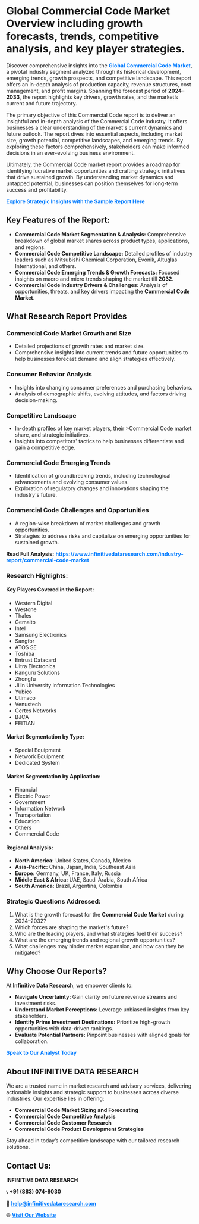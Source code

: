 <h1>Global Commercial Code Market Overview including growth forecasts, trends, competitive analysis, and key player strategies.</h1>
<p>
Discover comprehensive insights into the 
<a href="https://www.infinitivedataresearch.com/industry-report/commercial-code-market" rel="dofollow" style="color: #007BFF; text-decoration: none;"><strong>Global Commercial Code Market</strong></a>, a pivotal industry segment analyzed through its historical development, emerging trends, growth prospects, and competitive landscape. This report offers an in-depth analysis of production capacity, revenue structures, cost management, and profit margins. Spanning the forecast period of <strong>2024–2033</strong>, the report highlights key drivers, growth rates, and the market’s current and future trajectory.
</p>
<p>
The primary objective of this Commercial Code report is to deliver an insightful and in-depth analysis of the Commercial Code industry. It offers businesses a clear understanding of the market's current dynamics and future outlook. The report dives into essential aspects, including market size, growth potential, competitive landscapes, and emerging trends. By exploring these factors comprehensively, stakeholders can make informed decisions in an ever-evolving business environment.
</p>
<p>
Ultimately, the Commercial Code market report provides a roadmap for identifying lucrative market opportunities and crafting strategic initiatives that drive sustained growth. By understanding market dynamics and untapped potential, businesses can position themselves for long-term success and profitability.
</p>
<p>
<a href="https://www.infinitivedataresearch.com/request-sample/reportId=103154" style="color: #007BFF; text-decoration: none;"><strong>Explore Strategic Insights with the Sample Report Here</strong></a>
</p>

<h2>Key Features of the Report:</h2>
<ul>
<li><strong>Commercial Code Market Segmentation & Analysis:</strong> Comprehensive breakdown of global market shares across product types, applications, and regions.</li>
<li><strong>Commercial Code Competitive Landscape:</strong> Detailed profiles of industry leaders such as Mitsubishi Chemical Corporation, Evonik, Altuglas International, and others.</li>
<li><strong>Commercial Code Emerging Trends & Growth Forecasts:</strong> Focused insights on macro and micro trends shaping the market till <strong>2032</strong>.</li>
<li><strong>Commercial Code Industry Drivers & Challenges:</strong> Analysis of opportunities, threats, and key drivers impacting the <strong>Commercial Code Market</strong>.</li>
</ul>

<h2>What Research Report Provides</h2>
<h3>Commercial Code Market Growth and Size</h3>
<ul>
<li>Detailed projections of growth rates and market size.</li>
<li>Comprehensive insights into current trends and future opportunities to help businesses forecast demand and align strategies effectively.</li>
</ul>

<h3>Consumer Behavior Analysis</h3>
<ul>
<li>Insights into changing consumer preferences and purchasing behaviors.</li>
<li>Analysis of demographic shifts, evolving attitudes, and factors driving decision-making.</li>
</ul>

<h3>Competitive Landscape</h3>
<ul>
<li>In-depth profiles of key market players, their >Commercial Code market share, and strategic initiatives.</li>
<li>Insights into competitors' tactics to help businesses differentiate and gain a competitive edge.</li>
</ul>

<h3>Commercial Code Emerging Trends</h3>
<ul>
<li>Identification of groundbreaking trends, including technological advancements and evolving consumer values.</li>
<li>Exploration of regulatory changes and innovations shaping the industry's future.</li>
</ul>

<h3>Commercial Code Challenges and Opportunities</h3>
<ul>
<li>A region-wise breakdown of market challenges and growth opportunities.</li>
<li>Strategies to address risks and capitalize on emerging opportunities for sustained growth.</li>
</ul>
<p><strong>Read Full Analysis:</strong> <a href="https://www.infinitivedataresearch.com/industry-report/commercial-code-market" rel="dofollow" style="color: #007BFF; text-decoration: none;"><strong>https://www.infinitivedataresearch.com/industry-report/commercial-code-market</strong></a></p>
<h3>Research Highlights:</h3>
<h4>Key Players Covered in the Report:</h4>
<ul><li>Western Digital</li><li>Westone</li><li>Thales</li><li>Gemalto</li><li>Intel</li><li>Samsung Electronics</li><li>Sangfor</li><li>ATOS SE</li><li>Toshiba</li><li>Entrust Datacard</li><li>Ultra Electronics</li><li>Kanguru Solutions</li><li>Zhongfu</li><li>Jilin University Information Technologies</li><li>Yubico</li><li>Utimaco</li><li>Venustech</li><li>Certes Networks</li><li>BJCA</li><li>FEITIAN</li></ul>
<h4>Market Segmentation by Type:</h4>
<ul><li>Special Equipment</li><li>Network Equipment</li><li>Dedicated System</li></ul>
<h4>Market Segmentation by Application:</h4>
<ul><li>Financial</li><li>Electric Power</li><li>Government</li><li>Information Network</li><li>Transportation</li><li>Education</li><li>Others</li><li>Commercial Code</li></ul>

<h4>Regional Analysis:</h4>
<ul>
<li><strong>North America:</strong> United States, Canada, Mexico</li>
<li><strong>Asia-Pacific:</strong> China, Japan, India, Southeast Asia</li>
<li><strong>Europe:</strong> Germany, UK, France, Italy, Russia</li>
<li><strong>Middle East & Africa:</strong> UAE, Saudi Arabia, South Africa</li>
<li><strong>South America:</strong> Brazil, Argentina, Colombia</li>
</ul>

<h3>Strategic Questions Addressed:</h3>
<ol>
<li>What is the growth forecast for the <strong>Commercial Code Market</strong> during 2024–2032?</li>
<li>Which forces are shaping the market's future?</li>
<li>Who are the leading players, and what strategies fuel their success?</li>
<li>What are the emerging trends and regional growth opportunities?</li>
<li>What challenges may hinder market expansion, and how can they be mitigated?</li>
</ol>

<h2>Why Choose Our Reports?</h2>
<p>At <strong>Infinitive Data Research</strong>, we empower clients to:</p>
<ul>
<li><strong>Navigate Uncertainty:</strong> Gain clarity on future revenue streams and investment risks.</li>
<li><strong>Understand Market Perceptions:</strong> Leverage unbiased insights from key stakeholders.</li>
<li><strong>Identify Prime Investment Destinations:</strong> Prioritize high-growth opportunities with data-driven rankings.</li>
<li><strong>Evaluate Potential Partners:</strong> Pinpoint businesses with aligned goals for collaboration.</li>
</ul>
<p><a href="https://www.infinitivedataresearch.com/industry-report/commercial-code-market" rel="dofollow" style="color: #007BFF; text-decoration: none;"><strong>Speak to Our Analyst Today</strong></a></p>

<h2>About INFINITIVE DATA RESEARCH</h2>
<p>We are a trusted name in market research and advisory services, delivering actionable insights and strategic support to businesses across diverse industries. Our expertise lies in offering:</p>
<ul>
<li><strong>Commercial Code Market Sizing and Forecasting</strong></li>
<li><strong>Commercial Code Competitive Analysis</strong></li>
<li><strong>Commercial Code Customer Research</strong></li>
<li><strong>Commercial Code Product Development Strategies</strong></li>
</ul>
<p>Stay ahead in today’s competitive landscape with our tailored research solutions.</p>

<h2>Contact Us:</h2>
<p><strong>INFINITIVE DATA RESEARCH</strong></p>
<p>📞 <strong>+91 (883) 074-8030</strong></p>
<p>📧 <strong><a href="mailto:help@infinitivedataresearch.com" style="color: #007BFF;">help@infinitivedataresearch.com</a></strong></p>
<p>🌐 <strong><a href="https://www.infinitivedataresearch.com" rel="dofollow" style="color: #007BFF;">Visit Our Website</a></strong></p>